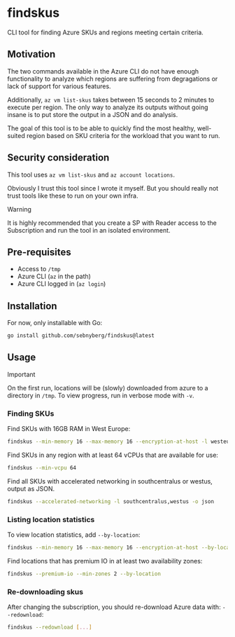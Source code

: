 # findskus

CLI tool for finding Azure SKUs and regions meeting certain criteria.

## Motivation

The two commands available in the Azure CLI do not have enough functionality to
analyze which regions are suffering from degragations or lack of support for
various features.

Additionally, `az vm list-skus` takes between 15 seconds to 2 minutes to execute
per region. The only way to analyze its outputs without going insane is to put
store the output in a JSON and do analysis.

The goal of this tool is to be able to quickly find the most healthy,
well-suited region based on SKU criteria for the workload that you want to run.

## Security consideration

This tool uses `az vm list-skus` and `az account locations`.

Obviously I trust this tool since I wrote it myself. But you should really not
trust tools like these to run on your own infra.

> [!WARNING]
> It is highly recommended that you create a SP with Reader access to the
> Subscription and run the tool in an isolated environment.

## Pre-requisites

- Access to `/tmp`
- Azure CLI (`az` in the path)
- Azure CLI logged in (`az login`)

## Installation

For now, only installable with Go:

```bash
go install github.com/sebnyberg/findskus@latest
```

## Usage

> [!IMPORTANT]
> On the first run, locations will be (slowly) downloaded from azure to a
> directory in `/tmp`. To view progress, run in verbose mode with `-v`.

### Finding SKUs

Find SKUs with 16GB RAM in West Europe:

```bash
findskus --min-memory 16 --max-memory 16 --encryption-at-host -l westeurope
```

Find SKUs in any region with at least 64 vCPUs that are available for use:

```bash
findskus --min-vcpu 64
```

Find all SKUs with accelerated networking in southcentralus or westus, output as
JSON.

```bash
findskus --accelerated-networking -l southcentralus,westus -o json
```

### Listing location statistics

To view location statistics, add `--by-location`:

```bash
findskus --min-memory 16 --max-memory 16 --encryption-at-host --by-location
```

Find locations that has premium IO in at least two availability zones:

```bash
findskus --premium-io --min-zones 2 --by-location
```

### Re-downloading skus

After changing the subscription, you should re-download Azure data with:
`--redownload`:

```bash
findskus --redownload [...]
```
